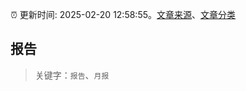 :alarm_clock: 更新时间: 2025-02-20 12:58:55。[文章来源](/README.md)、[文章分类](/TAGS.md)

## 报告


> 关键字：`报告`、`月报`



